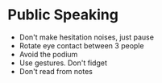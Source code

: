 # Public Speaking

* Don't make hesitation noises, just pause
* Rotate eye contact between 3 people
* Avoid the podium
* Use gestures. Don't fidget
* Don't read from notes


